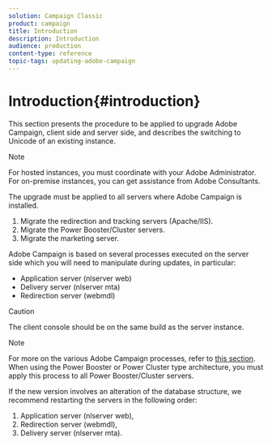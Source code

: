 ```yaml
---
solution: Campaign Classic
product: campaign
title: Introduction
description: Introduction
audience: production
content-type: reference
topic-tags: updating-adobe-campaign
---
```


# Introduction{#introduction}

This section presents the procedure to be applied to upgrade Adobe Campaign, client side and server side, and describes the switching to Unicode of an existing instance.

>[!NOTE]
>
>For hosted instances, you must coordinate with your Adobe Administrator.  
>For on-premise instances, you can get assistance from Adobe Consultants.

The upgrade must be applied to all servers where Adobe Campaign is installed. 

1. Migrate the redirection and tracking servers (Apache/IIS).
1. Migrate the Power Booster/Cluster servers.
1. Migrate the marketing server.

Adobe Campaign is based on several processes executed on the server side which you will need to manipulate during updates, in particular:

* Application server (nlserver web)
* Delivery server (nlserver mta)
* Redirection server (webmdl)

>[!CAUTION]
>
>The client console should be on the same build as the server instance.

>[!NOTE]
>
>For more on the various Adobe Campaign processes, refer to [this section](../../installation/using/general-architecture.md#logical-application-layer).  
>When using the Power Booster or Power Cluster type architecture, you must apply this process to all Power Booster/Cluster servers.

If the new version involves an alteration of the database structure, we recommend restarting the servers in the following order:

1. Application server (nlserver web),
1. Redirection server (webmdl),
1. Delivery server (nlserver mta).

